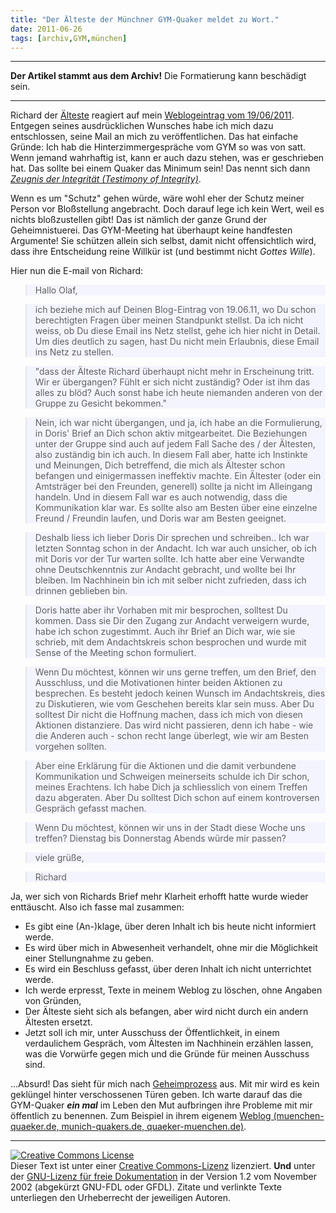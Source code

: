 ```yaml
---
title: "Der Älteste der Münchner GYM-Quaker meldet zu Wort."
date: 2011-06-26
tags: [archiv,GYM,münchen]
---
```

<hr><b>Der Artikel stammt aus dem Archiv!</b> Die Formatierung kann beschädigt sein.<hr>

Richard der <a href="http://de.wikipedia.org/wiki/Glossar_Qu%C3%A4kertum#A">Älteste</a> reagiert auf mein <a href="http://www.the-independent-friend.de/?q=node/753">Weblogeintrag vom 19/06/2011</a>. Entgegen seines ausdrücklichen Wunsches habe ich mich dazu entschlossen, seine Mail an mich zu veröffentlichen.  Das hat einfache Gründe: Ich hab die Hinterzimmergespräche vom GYM so was von satt. Wenn jemand wahrhaftig ist, kann er auch dazu stehen, was er geschrieben hat. Das sollte bei einem Quaker das Minimum sein! Das nennt sich dann <i><a href="http://de.wikipedia.org/wiki/Qu%C3%A4kerzeugnis#Zeugnis_der_Integrit.C3.A4t_.28Testimony_of_Integrity.29">Zeugnis der Integrität (Testimony of Integrity)</a></i>. 
<!--break-->
Wenn es um "Schutz" gehen würde, wäre  wohl eher der Schutz meiner Person vor Bloßstellung angebracht. Doch darauf lege ich kein Wert, weil es nichts bloßzustellen gibt! Das ist nämlich der ganze Grund der Geheimnistuerei. Das GYM-Meeting hat überhaupt keine handfesten Argumente! Sie schützen allein sich selbst, damit nicht offensichtlich wird, dass ihre Entscheidung reine Willkür ist (und bestimmt nicht <i>Gottes Wille</i>). 

Hier nun die E-mail von Richard:


<blockquote style="background: rgb(244, 244, 255);">
Hallo Olaf,</blockquote>

<blockquote style="background: rgb(244, 244, 255);">ich beziehe mich auf Deinen Blog-Eintrag von 19.06.11, wo Du schon berechtigten Fragen über meinen Standpunkt stellst. Da ich nicht weiss, ob Du diese Email ins Netz stellst, gehe ich hier nicht in Detail. Um dies deutlich zu sagen, hast Du nicht mein Erlaubnis, diese Email ins Netz zu stellen.</blockquote>


<blockquote style="background: rgb(244, 244, 255);">"dass der  Älteste Richard überhaupt nicht mehr in Erscheinung tritt. Wir er übergangen? Fühlt er sich nicht zuständig? Oder ist ihm das alles zu blöd? Auch sonst habe ich heute niemanden anderen von der Gruppe zu Gesicht bekommen."</blockquote>

<blockquote style="background: rgb(244, 244, 255);">Nein, ich war nicht übergangen, und ja, ich habe an die Formulierung, in Doris' Brief an Dich schon aktiv mitgearbeitet. Die Beziehungen unter der Gruppe sind auch auf jedem Fall Sache des / der Ältesten, also zuständig bin ich auch. In diesem Fall aber, hatte ich Instinkte und Meinungen, Dich betreffend, die mich als Ältester schon befangen  und einigermassen ineffektiv machte. Ein Ältester (oder ein Amtsträger bei den Freunden, generell) sollte ja nicht im Alleingang handeln. Und in diesem Fall war es auch notwendig, dass die Kommunikation klar war. Es sollte also am Besten über eine einzelne Freund / Freundin laufen, und Doris war am Besten geeignet.</blockquote>

<blockquote style="background: rgb(244, 244, 255);">Deshalb liess ich lieber Doris Dir sprechen und schreiben.. Ich war letzten Sonntag schon in der Andacht. Ich war auch unsicher, ob ich mit Doris vor der Tur warten sollte. Ich hatte aber eine Verwandte ohne Deutschkenntnis zur Andacht gebracht, und wollte bei Ihr bleiben. Im Nachhinein bin ich mit selber nicht zufrieden, dass ich drinnen geblieben bin.</blockquote>

<blockquote style="background: rgb(244, 244, 255);">Doris hatte aber ihr Vorhaben mit mir besprochen, solltest Du kommen. Dass sie Dir den Zugang zur Andacht verweigern wurde, habe ich schon zugestimmt. Auch ihr Brief an Dich war, wie sie schrieb, mit dem Andachtskreis schon besprochen und wurde mit Sense of the Meeting schon formuliert.</blockquote>

<blockquote style="background: rgb(244, 244, 255);">Wenn Du möchtest, können wir uns gerne treffen, um den Brief, den Ausschluss, und die Motivationen hinter beiden Aktionen zu besprechen. Es besteht jedoch keinen Wunsch im Andachtskreis, dies zu Diskutieren, wie vom Geschehen bereits klar sein muss. Aber Du solltest Dir nicht die Hoffnung machen, dass ich mich von diesen Aktionen distanziere. Das wird nicht passieren, denn ich habe - wie die Anderen auch - schon recht lange überlegt, wie wir am Besten vorgehen sollten.</blockquote>

<blockquote style="background: rgb(244, 244, 255);">Aber eine Erklärung für die Aktionen und die damit verbundene Kommunikation und Schweigen meinerseits schulde ich Dir schon, meines Erachtens. Ich habe Dich ja schliesslich von einem Treffen dazu abgeraten. Aber Du solltest Dich schon auf einem kontroversen Gespräch gefasst machen.</blockquote>

<blockquote style="background: rgb(244, 244, 255);">Wenn Du möchtest, können wir uns in der Stadt diese Woche uns treffen? Dienstag bis Donnerstag Abends würde mir passen?</blockquote>

<blockquote style="background: rgb(244, 244, 255);">viele grüße,</blockquote>

<blockquote style="background: rgb(244, 244, 255);">Richard</blockquote>


Ja, wer sich von Richards Brief mehr Klarheit erhofft hatte wurde wieder 
enttäuscht. Also ich fasse mal zusammen:

<ul>
<li>Es gibt eine (An-)klage, über deren Inhalt ich bis heute nicht informiert werde.</li>
<li>Es wird über mich in Abwesenheit verhandelt, ohne mir die Möglichkeit einer Stellungnahme zu geben.</li>
<li>Es wird ein Beschluss gefasst, über deren Inhalt ich nicht unterrichtet werde.</li>
<li>Ich werde erpresst, Texte in meinem Weblog zu löschen, ohne Angaben von Gründen,</li>
<li>Der Älteste sieht sich als befangen, aber wird nicht durch ein andern Ältesten ersetzt.</li>
<li>Jetzt soll ich mir, unter Ausschuss der Öffentlichkeit, in einem verdaulichem Gespräch, vom Ältesten im Nachhinein erzählen lassen, was die Vorwürfe gegen mich und die Gründe für meinen Ausschuss sind. </li>
</ul> 

...Absurd! Das sieht für mich nach <a href="http://de.wikipedia.org/wiki/Geheimprozess">Geheimprozess</a> aus. Mit mir wird es kein geklüngel hinter verschossenen Türen geben. Ich warte darauf das die GYM-Quaker <i><b>ein mal</b></i> im Leben den Mut aufbringen ihre Probleme mit mir öffentlich zu benennen.  Zum Beispiel in ihrem eigenem <a href="http://muenchen-quae­ker.de/">Weblog (muenchen-quae­ker.de, munich-qua­kers.de, quaeker-muenchen.de)</a>. 


<hr />
<a rel="license" href="http://creativecommons.org/licenses/by-sa/3.0/de/"><img alt="Creative Commons License" style="border-width: 0pt;" src="http://i.creativecommons.org/l/by-sa/3.0/de/88x31.png" /></a><br />
Dieser <span xmlns:dc="http://purl.org/dc/elements/1.1/" href="http://purl.org/dc/dcmitype/Text" rel="dc:type">Text</span> ist unter einer <a rel="license" href="http://creativecommons.org/licenses/by-sa/3.0/de/">Creative Commons-Lizenz</a> lizenziert. <b>Und</b> unter der <a href="http://de.wikipedia.org/wiki/GFDL">GNU-Lizenz f&uuml;r freie Dokumentation</a> in der Version 1.2 vom November 2002 (abgek&uuml;rzt GNU-FDL oder GFDL). Zitate und verlinkte Texte unterliegen den Urheberrecht der jeweiligen Autoren.
